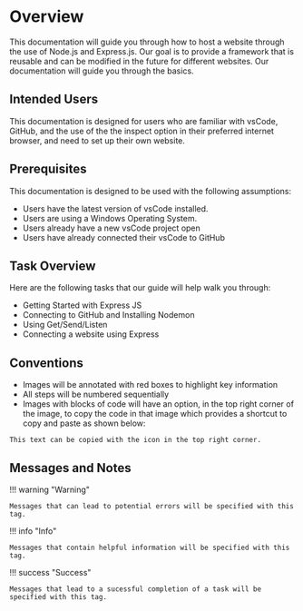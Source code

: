 # Overview

This documentation will guide you through how to host a website through the use of Node.js and Express.js. Our goal is to provide a framework that is reusable and can be modified in the future for different websites. Our documentation will guide you through the basics.

## Intended Users

This documentation is designed for users who are familiar with vsCode, GitHub, and the use of the the inspect option in their preferred internet browser, and need to set up their own website.

## Prerequisites

This documentation is designed to be used with the following assumptions:

- Users have the latest version of vsCode installed.
- Users are using a Windows Operating System.
- Users already have a new vsCode project open
- Users have already connected their vsCode to GitHub

## Task Overview

Here are the following tasks that our guide will help walk you through:

- Getting Started with Express JS
- Connecting to GitHub and Installing Nodemon
- Using Get/Send/Listen
- Connecting a website using Express

## Conventions

- Images will be annotated with red boxes to highlight key information
- All steps will be numbered sequentially
- Images with blocks of code will have an option, in the top right corner of the image, to copy the code in that image which provides a shortcut to copy and paste as shown below:

```
This text can be copied with the icon in the top right corner.
```

## Messages and Notes

!!! warning "Warning"

    Messages that can lead to potential errors will be specified with this tag.

!!! info "Info"

    Messages that contain helpful information will be specified with this tag.

!!! success "Success"

    Messages that lead to a sucessful completion of a task will be specified with this tag.
